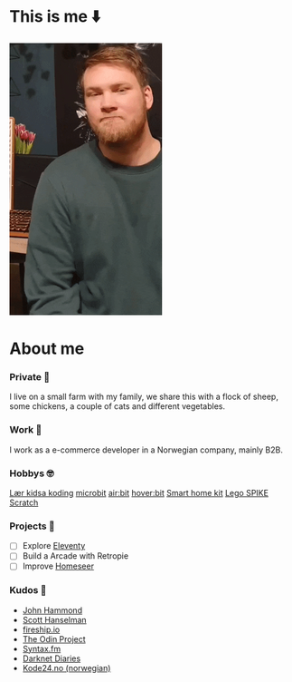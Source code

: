 # This is me :arrow_down:

![Chris](IMG_0027.GIF)

# About me
### Private :sheep:
I live on a small farm with my family, we share this with a flock of sheep, some chickens, a couple of cats and different vegetables. 

### Work :construction_worker:
I work as a e-commerce developer in a Norwegian company, mainly B2B.

### Hobbys :nerd_face:
[Lær kidsa koding](https://www.kidsakoder.no/)
[microbit](https://microbit.org/) 
[air:bit](https://www.makekit.no/airbit) 
[hover:bit](https://www.makekit.no/hoverbit) 
[Smart home kit](https://www.elecfreaks.com/micro-bit-smart-home-kit.html) 
[Lego SPIKE](https://education.lego.com/en-us/meetspikeprime) 
[Scratch](https://scratch.mit.edu/)


### Projects :seedling:

- [ ] Explore [Eleventy](https://www.11ty.dev/)
- [ ] Build a Arcade with Retropie
- [ ] Improve [Homeseer](https://homeseer.com/)

### Kudos :vulcan_salute:
- [John Hammond](https://www.youtube.com/c/JohnHammond010)
- [Scott Hanselman](https://www.youtube.com/c/shanselman/videos)
- [fireship.io](https://www.youtube.com/c/Fireship)
- [The Odin Project](https://www.theodinproject.com/)
- [Syntax.fm](https://syntax.fm/)
- [Darknet Diaries](https://darknetdiaries.com/)
- [Kode24.no (norwegian)](https://www.kode24.no/)